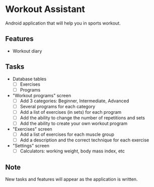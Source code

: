 # Workout Assistant
Android application that will help you in sports workout.

## Features
- Workout diary

## Tasks
* Database tables
	- [ ] Exercises
	- [ ] Programs
* "Workout programs" screen
	- [ ] Add 3 categories: Beginner, Intermediate, Advanced
	- [ ] Several programs for each category
	- [ ] Add a list of exercises (in sets) for each program
	- [ ] Add the ability to change the number of repetitions and sets
	- [ ] Add the ability to create your own workout program
* "Exercises" screen
	- [ ] Add a list of exercises for each muscle group
	- [ ] Add a description and the correct technique for each exercise 
* "Settings" screen
	- [ ] Calculators: working weight, body mass index, etc

## Note
New tasks and features will appear as the application is written.